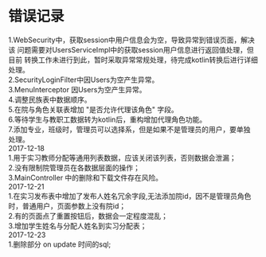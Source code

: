 # 错误记录
1.WebSecurity中，获取session中用户信息会为空，导致异常到错误页面，解决该
问题需要对UsersServiceImpl中的获取session用户信息进行返回值处理，但目前
转换工作未进行到此，暂时采取异常常规处理，待完成kotlin转换后进行详细处理。  
2.SecurityLoginFilter中因Users为空产生异常。  
3.MenuInterceptor 因Users为空产生异常。  
4.调整民族表中数据顺序。  
5.在院与角色关联表增加 "是否允许代理该角色" 字段。  
6.等待学生与教职工数据转为kotlin后，重构增加代理角色功能。  
7.添加专业，班级时，管理员可以选择系，但是如果不是管理员的用户，要单独
处理。  
2017-12-18  
1.用于实习教师分配等通用列表数据，应该关闭该列表，否则数据会泄漏；  
2.没有限制院管理员在各数据层面的操作；  
3.MainController 中的删除和下载文件存在风险。  
2017-12-21  
1.在实习发布表中增加了发布人姓名冗余字段,无法添加院id，因不是管理员角色
时，普通用户，页面参数上没有院id；  
2.有的页面点了重置按钮后，数据会一定程度混乱；  
3.增加学生姓名与分配人姓名到实习分配表；  
2017-12-23  
1.删除部分 on update 时间的sql;